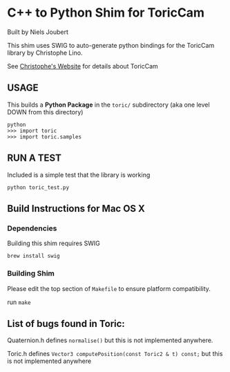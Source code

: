 # C++ to Python Shim for ToricCam

Built by Niels Joubert

This shim uses SWIG to auto-generate python bindings for the ToricCam library by Christophe Lino.

See [Christophe's Website](https://sites.google.com/site/christophelino/libraries) for details about ToricCam

## USAGE

This builds a **Python Package** in the ```toric/``` subdirectory (aka one level DOWN from this directory)


	python
	>>> import toric
	>>> import toric.samples

## RUN A TEST

Included is a simple test that the library is working

	python toric_test.py

## Build Instructions for Mac OS X


### Dependencies

Building this shim requires SWIG

	brew install swig

### Building Shim

Please edit the top section of ```Makefile``` to ensure platform compatibility.

run ```make```

## List of bugs found in Toric:

Quaternion.h defines ```normalise()``` but this is not implemented anywhere.

Toric.h defines ```Vector3 computePosition(const Toric2 & t) const;``` but this is not implemented anywhere